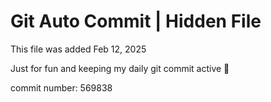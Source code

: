 # Git Auto Commit | Hidden File

This file was added Feb 12, 2025

Just for fun and keeping my daily git commit active 🤪

commit number: 569838
